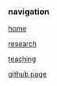 
### navigation
[home](index.html)

[research](research.html)

[teaching](teaching.html)

[github page](https://github.com/jtamir)




